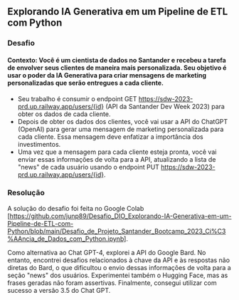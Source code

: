 ## Explorando IA Generativa em um Pipeline de ETL com Python

### Desafio 

#### Contexto: Você é um cientista de dados no Santander e recebeu a tarefa de envolver seus clientes de maneira mais personalizada. Seu objetivo é usar o poder da IA Generativa para criar mensagens de marketing personalizadas que serão entregues a cada cliente.

- Seu trabalho é consumir o endpoint GET https://sdw-2023-prd.up.railway.app/users/{id} (API da Santander Dev Week 2023) para obter os dados de cada cliente.
- Depois de obter os dados dos clientes, você vai usar a API do ChatGPT (OpenAI) para gerar uma mensagem de marketing personalizada para cada cliente. Essa mensagem deve enfatizar a importância dos investimentos.
- Uma vez que a mensagem para cada cliente esteja pronta, você vai enviar essas informações de volta para a API, atualizando a lista de "news" de cada usuário usando o endpoint PUT https://sdw-2023-prd.up.railway.app/users/{id}.

### Resolução

A solução do desafio foi feita no Google Colab [https://github.com/junp89/Desafio_DIO_Explorando-IA-Generativa-em-um-Pipeline-de-ETL-com-Python/blob/main/Desafio_de_Projeto_Santander_Bootcamp_2023_Ci%C3%AAncia_de_Dados_com_Python.ipynb].

Como alternativa ao Chat GPT-4, explorei a API do Google Bard. No entanto, encontrei desafios relacionados à chave da API e às respostas não diretas do Bard, o que dificultou o envio dessas informações de volta para a seção "news" dos usuários. Experimentei também o Hugging Face, mas as frases geradas não foram assertivas. Finalmente, consegui utilizar com sucesso a versão 3.5 do Chat GPT.





